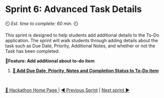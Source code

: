 # Sprint 6: Advanced Task Details
⏲️ _Est. time to complete: 60 min._ ⏲️

This sprint is designed to help students add additional details to the To-Do application.  The sprint will walk students through adding details about the task such as Due Date, Priority, Additional Notes, and whether or not the Task has been completed.

**📕Feature: Add additional about to-do item**
1. [**📖 Add Due Date, Priority, Notes and Completion Status to To-Do item**](/Track_1_ToDo_App/Sprint-06%20-%20Advanced%20To-Do%20Details/Feature%201%20-%20Add%20Additional%20To-Do%20Details/User%20Story%201%20-%20Add%20additional%20details%20to%20to-do%20item.md)


<br/>

[🔼 Hackathon Home Page ](/Track_1_ToDo_App/README.md) | [◀ Previous Sprint](/Track_1_ToDo_App/Sprint-05%20-%20Advanced%20AI%20recommendations/README.md) | [Next sprint ▶](/Track_1_ToDo_App/Sprint-07%20-%20Advanced%20Styling%20Your%20Web%20App/README.md)
